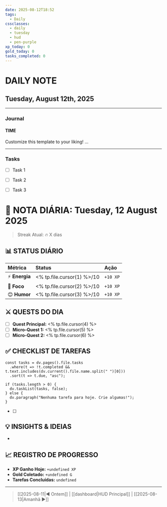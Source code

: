 ```yaml
---
date: 2025-08-12T18:52
tags:
  - Daily
cssclasses:
  - daily
  - tuesday
  - hud
  - pen-purple
xp_today: 0
gold_today: 0
tasks_completed: 0
---
```


# DAILY NOTE
## Tuesday, August 12th, 2025
***
### Journal
#### TIME
Customize this template to your liking!
...
***
### Tasks
- [ ] Task 1
- [ ] Task 2
- [ ] Task 3


# 📅 NOTA DIÁRIA: Tuesday, 12 August 2025
> Streak Atual: 🔥 X dias

## 📊 STATUS DIÁRIO
| Métrica | Status | Ação |
| :--- | :--- | :--- |
| ⚡ **Energia** | <% tp.file.cursor(1) %>/10 | `+10 XP` |
| 🎯 **Foco** | <% tp.file.cursor(2) %>/10 | `+10 XP` |
| 😊 **Humor** | <% tp.file.cursor(3) %>/10 | `+10 XP` |

## ⚔️ QUESTS DO DIA
- [ ] **Quest Principal:** <% tp.file.cursor(4) %>
- [ ] **Micro-Quest 1:** <% tp.file.cursor(5) %>
- [ ] **Micro-Quest 2:** <% tp.file.cursor(6) %>

## ✅ CHECKLIST DE TAREFAS
```dataviewjs
const tasks = dv.pages().file.tasks
  .where(t => !t.completed && t.text.includes(dv.current().file.name.split(" ")[0]))
  .sort(t => t.due, "asc");

if (tasks.length > 0) {
  dv.taskList(tasks, false);
} else {
  dv.paragraph("Nenhuma tarefa para hoje. Crie algumas!");
}
```
- [ ] 

## 💡 INSIGHTS & IDEIAS
- 

## 📈 REGISTRO DE PROGRESSO
- **XP Ganho Hoje:** `+undefined XP`
- **Gold Coletado:** `+undefined G`
- **Tarefas Concluídas:** `undefined`

---
> [[2025-08-11|◀️ Ontem]] | [[dashboard|HUD Principal]] | [[2025-08-13|Amanhã ▶️]]